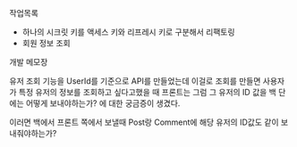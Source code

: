 작업목록

- 하나의 시크릿 키를 액세스 키와 리프레시 키로 구분해서 리팩토링
- 회원 정보 조회


개발 메모장

유저 조회 기능을 UserId를 기준으로 API를 만들었는데 이걸로 조회를 만들면 사용자가 특정 유저의 정보를 조회하고 싶다고했을 때 프론트는 그럼 그 유저의 ID 값을 백 단에는 어떻게 보내야하는가? 에 대한 궁금증이 생겼다.

이러면 백에서 프론트 쪽에서 보낼때 Post랑 Comment에 해당 유저의 ID값도 같이 보내줘야하는가?

